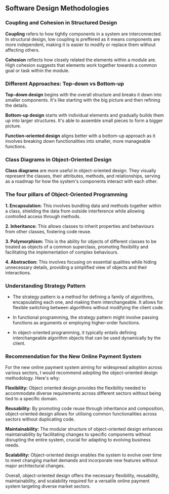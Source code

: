 ## Software Design Methodologies
### Coupling and Cohesion in Structured Design

**Coupling** refers to how tightly components in a system are interconnected. In structural design, low coupling is preffered as it means components are more independent, making it is easier to modify or replace them without affecting others.

**Cohesion** reflects how closely related the elements within a module are. High cohesion suggests that elements work together towards a common goal or task within the module.

### Different Approaches: Top-down vs Bottom-up

**Top-down design** begins with the overall structure and breaks it down into smaller components. It's like starting with the big picture and then refining the details.

**Bottom-up design** starts with individual elements and gradually builds them up into larger structures. It's able to assemble small pieces to form a bigger picture.

**Function-oriented design** aligns better with a bottom-up approach as it involves breaking down functionalities into smaller, more manageable functions.

### Class Diagrams in Object-Oriented Design

**Class diagrams** are more useful in object-oriented design. They visually represent the classes, their attributes, methods, and relationships, serving as a roadmap for how the system's components interact with each other.

### The four pillars of Object-Oriented Programming

**1. Encapsulation:** This involves bundling data and methods together within a class, shielding the data from outside interference while allowing controlled access through methods.

**2. Inheritance:** This allows classes to inherit properties and behaviours from other classes, fostering code reuse.

**3. Polymorphism:** This is the ability for objects of different classes to be treated as objects of a common superclass, promoting flexibility and facilitating the implementation of complex behaviours.

**4. Abstraction:** This involves focusing on essential qualities while hiding unnecessary details, providing a simplified view of objects and their interactions.

### Understanding Strategy Pattern

- The strategy pattern is a method for defining a family of algorithms, encapsulating each one, and making them interchangeable. It allows for flexible switching between algorithms without modifying the client code.

- In functional programming, the strategy pattern might involve passing functions as arguments or employing higher-order functions.

- In object-oriented programming, it typically entails defining interchangeable algorithm objects that can be used dynamically by the client.

### Recommendation for the New Online Payment System

For the new online payment system aiming for widespread adoption across various sectors, I would recommend adopting the object-oriented design methodology. Here's why:

**Flexibility:** Object oriented design provides the flexibility needed to accommodate diverse requirements across different sectors without being tied to a specific domain.

**Reusability:** By promoting code reuse through inheritance and composition, object-oriented design allows for utilising common functionalities across sectors without duplicating code. 

**Maintainability:** The modular structure of object-oriented design enhances maintainability by facilitating changes to specific components without disrupting the entire system, crucial for adapting to evolving business needs.

**Scalability:** Object-oriented design enables the system to evolve over time to meet changing market demands and incorporate new features without major architectural changes.

Overall, object-oriented design offers the necessary flexibility, reusability, maintainability, and scalability required for a versatile online payment system targeting diverse market sectors.